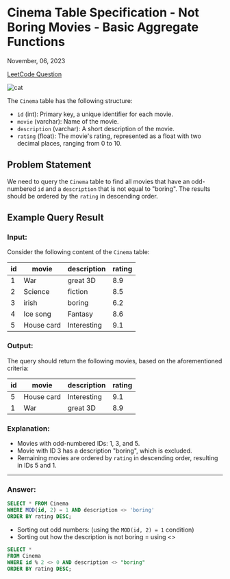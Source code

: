 # Cinema Table Specification - Not Boring Movies - Basic Aggregate Functions

November, 06, 2023

[LeetCode Question](https://leetcode.com/problems/not-boring-movies/description/?envType=study-plan-v2&envId=top-sql-50)

![cat](https://i.pinimg.com/originals/5b/9c/0f/5b9c0fa145a26cbe3b5e3aafb621d640.gif "cat")

The `Cinema` table has the following structure:

- `id` (int): Primary key, a unique identifier for each movie.
- `movie` (varchar): Name of the movie.
- `description` (varchar): A short description of the movie.
- `rating` (float): The movie's rating, represented as a float with two decimal places, ranging from 0 to 10.

## Problem Statement

We need to query the `Cinema` table to find all movies that have an odd-numbered `id` and a `description` that is not equal to "boring". The results should be ordered by the `rating` in descending order.

## Example Query Result

### Input:

Consider the following content of the `Cinema` table:

| id | movie      | description | rating |
|----|------------|-------------|--------|
| 1  | War        | great 3D    | 8.9    |
| 2  | Science    | fiction     | 8.5    |
| 3  | irish      | boring      | 6.2    |
| 4  | Ice song   | Fantasy     | 8.6    |
| 5  | House card | Interesting | 9.1    |

### Output:

The query should return the following movies, based on the aforementioned criteria:

| id | movie      | description | rating |
|----|------------|-------------|--------|
| 5  | House card | Interesting | 9.1    |
| 1  | War        | great 3D    | 8.9    |

### Explanation:

- Movies with odd-numbered IDs: 1, 3, and 5.
- Movie with ID 3 has a description "boring", which is excluded.
- Remaining movies are ordered by `rating` in descending order, resulting in IDs 5 and 1.

---

### Answer: 

```sql
SELECT * FROM Cinema
WHERE MOD(id, 2) = 1 AND description <> 'boring'
ORDER BY rating DESC;
```

* Sorting out odd numbers: (using the `MOD(id, 2) = 1` condition) 
* Sorting out how the description is not boring = using <> 






```sql 
SELECT * 
FROM Cinema 
WHERE id % 2 <> 0 AND description <> "boring"
ORDER BY rating DESC;
```
